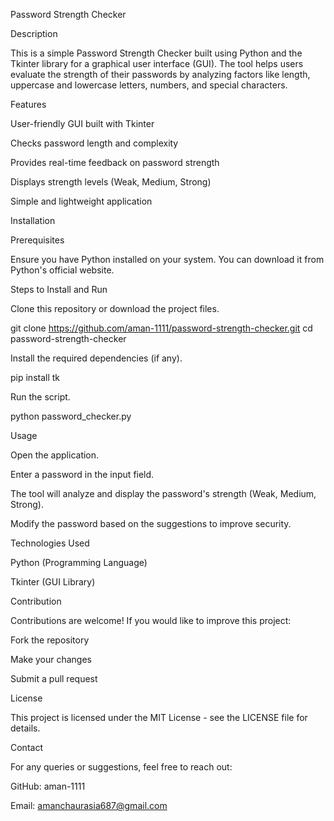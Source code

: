 Password Strength Checker

Description

This is a simple Password Strength Checker built using Python and the Tkinter library for a graphical user interface (GUI). The tool helps users evaluate the strength of their passwords by analyzing factors like length, uppercase and lowercase letters, numbers, and special characters.

Features

User-friendly GUI built with Tkinter

Checks password length and complexity

Provides real-time feedback on password strength

Displays strength levels (Weak, Medium, Strong)

Simple and lightweight application

Installation

Prerequisites

Ensure you have Python installed on your system. You can download it from Python's official website.

Steps to Install and Run

Clone this repository or download the project files.

git clone https://github.com/aman-1111/password-strength-checker.git
cd password-strength-checker

Install the required dependencies (if any).

pip install tk

Run the script.

python password_checker.py

Usage

Open the application.

Enter a password in the input field.

The tool will analyze and display the password's strength (Weak, Medium, Strong).

Modify the password based on the suggestions to improve security.

Technologies Used

Python (Programming Language)

Tkinter (GUI Library)

Contribution

Contributions are welcome! If you would like to improve this project:

Fork the repository

Make your changes

Submit a pull request

License

This project is licensed under the MIT License - see the LICENSE file for details.

Contact

For any queries or suggestions, feel free to reach out:

GitHub: aman-1111

Email: amanchaurasia687@gmail.com

